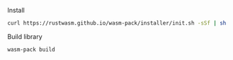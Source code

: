 Install

```bash
curl https://rustwasm.github.io/wasm-pack/installer/init.sh -sSf | sh
```

Build library

```bash
wasm-pack build
```
